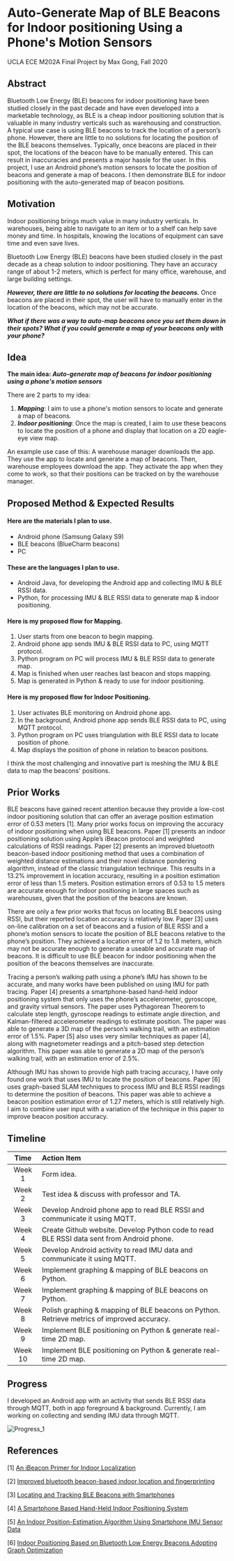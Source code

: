 # Auto-Generate Map of BLE Beacons for Indoor positioning Using a Phone's Motion Sensors

UCLA ECE M202A Final Project by Max Gong, Fall 2020

## Abstract

Bluetooth Low Energy (BLE) beacons for indoor positioning have been studied closely in the past decade and have even developed into a marketable technology, as BLE is a cheap indoor positioning solution that is valuable in many industry verticals such as warehousing and construction. A typical use case is using BLE beacons to track the location of a person’s phone. However, there are little to no solutions for locating the position of the BLE beacons themselves. Typically, once beacons are placed in their spot, the locations of the beacon have to be manually entered. This can result in inaccuracies and presents a major hassle for the user. In this project, I use an Android phone’s motion sensors to locate the position of beacons and generate a map of beacons. I then demonstrate BLE for indoor positioning with the auto-generated map of beacon positions. 

## Motivation

Indoor positioning brings much value in many industry verticals. In warehouses, being able to navigate to an item or to a shelf can help save money and time. In hospitals, knowing the locations of equipment can save time and even save lives.

Bluetooth Low Energy (BLE) beacons have been studied closely in the past decade as a cheap solution to indoor positioning. They have an accuracy range of about 1-2 meters, which is perfect for many office, warehouse, and large building settings. 

***However, there are little to no solutions for locating the beacons.*** Once beacons are placed in their spot, the user will have to manually enter in the location of the beacons, which may not be accurate. 

***What if there was a way to auto-map beacons once you set them down in their spots? What if you could generate a map of your beacons only with your phone?*** 


## Idea

**The main idea: _Auto-generate map of beacons for indoor positioning using a phone's motion sensors_** 

There are 2 parts to my idea: 
1. ***Mapping***: I aim to use a phone's motion sensors to locate and generate a map of beacons.
2. ***Indoor positioning***: Once the map is created, I aim to use these beacons to locate the position of a phone and display that location on a 2D eagle-eye view map.

An example use case of this: A warehouse manager downloads the app. They use the app to locate and generate a map of beacons. Then, warehouse employees download the app. They activate the app when they come to work, so that their positions can be tracked on by the warehouse manager. 


## Proposed Method & Expected Results

#### Here are the materials I plan to use. 
- Android phone (Samsung Galaxy S9)
- BLE beacons (BlueCharm beacons)
- PC 

#### These are the languages I plan to use. 
- Android Java, for developing the Android app and collecting IMU & BLE RSSI data. 
- Python, for processing IMU & BLE RSSI data to generate map & indoor positioning.

#### Here is my proposed flow for Mapping. 
1. User starts from one beacon to begin mapping.  
2. Android phone app sends IMU & BLE RSSI data to PC, using MQTT protocol. 
3. Python program on PC will process IMU & BLE RSSI data to generate map. 
4. Map is finished when user reaches last beacon and stops mapping. 
5. Map is generated in Python & ready to use for indoor positioning. 

#### Here is my proposed flow for Indoor Positioning.
1. User activates BLE monitoring on Android phone app.
2. In the background, Android phone app sends BLE RSSI data to PC, using MQTT protocol. 
3. Python program on PC uses triangulation with BLE RSSI data to locate position of phone. 
4. Map displays the position of phone in relation to beacon positions.  

I think the most challenging and innovative part is meshing the IMU & BLE data to map the beacons' positions. 


## Prior Works
BLE beacons have gained recent attention because they provide a low-cost indoor positioning solution that can offer an average position estimation error of 0.53 meters [1]. Many prior works focus on improving the accuracy of indoor positioning when using BLE beacons. Paper [1] presents an indoor positioning solution using Apple’s iBeacon protocol and weighted calculations of RSSI readings. Paper [2] presents an improved bluetooth beacon-based indoor positioning method that uses a combination of weighted distance estimations and their novel distance pondering algorithm, instead of the classic triangulation technique. This results in a 13.2% improvement in location accuracy, resulting in a position estimation error of less than 1.5 meters. Position estimation errors of 0.53 to 1.5 meters are accurate enough for indoor positioning in large spaces such as warehouses, given that the position of the beacons are known. 

There are only a few prior works that focus on locating BLE beacons using RSSI, but their reported location accuracy is relatively low. Paper [3] uses on-line calibration on a set of beacons and a fusion of BLE RSSI and a phone’s motion sensors to locate the position of BLE beacons relative to the phone’s position. They achieved a location error of 1.2 to 1.8 meters, which may not be accurate enough to generate a useable and accurate map of beacons. It is difficult to use BLE beacon for indoor positioning when the position of the beacons themselves are inaccurate. 

Tracing a person’s walking path using a phone’s IMU has shown to be accurate, and many works have been published on using IMU for path tracing. Paper [4] presents a smartphone-based hand-held indoor positioning system that only uses the phone’s accelerometer, gyroscope, and gravity virtual sensors. The paper uses Pythagorean Theorem to calculate step length, gyroscope readings to estimate angle direction, and Kalman-filtered accelerometer readings to estimate position. The paper was able to generate a 3D map of the person’s walking trail, with an estimation error of 1.5%. Paper [5] also uses very similar techniques as paper [4], along with magnetometer readings and a pitch-based step detection algorithm. This paper was able to generate a 2D map of the person’s walking trail, with an estimation error of 2.5%. 

Although IMU has shown to provide high path tracing accuracy, I have only found one work that uses IMU to locate the position of beacons. Paper [6] uses graph-based SLAM techniques to process IMU and BLE RSSI readings to determine the position of beacons. This paper was able to achieve a beacon position estimation error of 1.27 meters, which is still relatively high. I aim to combine user input with a variation of the technique in this paper to improve beacon position accuracy. 


## Timeline

| Time | Action Item |
| :---: | :--- |
| Week 1 | Form idea. |
| Week 2 | Test idea & discuss with professor and TA. |
| Week 3 | Develop Android phone app to read BLE RSSI and communicate it using MQTT. |
| Week 4 | Create Github website. Develop Python code to read BLE RSSI data sent from Android phone. |
| Week 5 | Develop Android activity to read IMU data and communicate it using MQTT. |
| Week 6 | Implement graphing & mapping of BLE beacons on Python. |
| Week 7 | Implement graphing & mapping of BLE beacons on Python. |
| Week 8 | Polish graphing & mapping of BLE beacons on Python. Retrieve metrics of improved accuracy. |
| Week 9 | Implement BLE positioning on Python & generate real-time 2D map. |
| Week 10 | Implement BLE positioning on Python & generate real-time 2D map. |


## Progress

I developed an Android app with an activity that sends BLE RSSI data through MQTT, both in app foreground & background. Currently, I am working on collecting and sending IMU data through MQTT. 

![Progress_1](images/progress_1.jpg)


## References

[1] [An iBeacon Primer for Indoor Localization](https://dl.acm.org/doi/10.1145/2674061.2675028) 

[2] [Improved bluetooth beacon-based indoor location and fingerprinting](https://doi.org/10.1007/s12652-019-01626-2) 

[3] [Locating and Tracking BLE Beacons with Smartphones](https://dl.acm.org/doi/10.1145/3143361.3143385)

[4] [A Smartphone Based Hand-Held Indoor Positioning System](https://www.researchgate.net/publication/301529181_A_Smartphone_Based_Hand-Held_Indoor_Positioning_System) 

[5] [An Indoor Position-Estimation Algorithm Using Smartphone IMU Sensor Data](https://ieeexplore.ieee.org/stamp/stamp.jsp?tp=&arnumber=8606925)

[6] [Indoor Positioning Based on Bluetooth Low Energy Beacons Adopting Graph Optimization](https://www.ncbi.nlm.nih.gov/pmc/articles/PMC6264008/)

